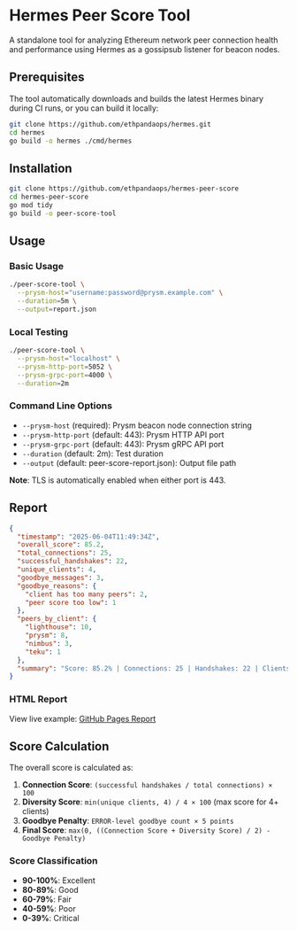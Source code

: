 # Hermes Peer Score Tool

A standalone tool for analyzing Ethereum network peer connection health and performance using Hermes as a gossipsub listener for beacon nodes.

## Prerequisites

The tool automatically downloads and builds the latest Hermes binary during CI runs, or you can build it locally:

```bash
git clone https://github.com/ethpandaops/hermes.git
cd hermes
go build -o hermes ./cmd/hermes
```

## Installation

```bash
git clone https://github.com/ethpandaops/hermes-peer-score
cd hermes-peer-score
go mod tidy
go build -o peer-score-tool
```

## Usage

### Basic Usage
```bash
./peer-score-tool \
  --prysm-host="username:password@prysm.example.com" \
  --duration=5m \
  --output=report.json
```

### Local Testing
```bash
./peer-score-tool \
  --prysm-host="localhost" \
  --prysm-http-port=5052 \
  --prysm-grpc-port=4000 \
  --duration=2m
```

### Command Line Options
- `--prysm-host` (required): Prysm beacon node connection string
- `--prysm-http-port` (default: 443): Prysm HTTP API port  
- `--prysm-grpc-port` (default: 443): Prysm gRPC API port
- `--duration` (default: 2m): Test duration
- `--output` (default: peer-score-report.json): Output file path

**Note**: TLS is automatically enabled when either port is 443.

## Report

```json
{
  "timestamp": "2025-06-04T11:49:34Z",
  "overall_score": 85.2,
  "total_connections": 25,
  "successful_handshakes": 22,
  "unique_clients": 4,
  "goodbye_messages": 3,
  "goodbye_reasons": {
    "client has too many peers": 2,
    "peer score too low": 1
  },
  "peers_by_client": {
    "lighthouse": 10,
    "prysm": 8,
    "nimbus": 3,
    "teku": 1
  },
  "summary": "Score: 85.2% | Connections: 25 | Handshakes: 22 | Clients: 4 | Goodbyes: 3"
}
```

### HTML Report

View live example: [GitHub Pages Report](https://ethpandaops.github.io/hermes-peer-score/)

## Score Calculation

The overall score is calculated as:

1. **Connection Score**: `(successful handshakes / total connections) × 100`
2. **Diversity Score**: `min(unique clients, 4) / 4 × 100` (max score for 4+ clients)
3. **Goodbye Penalty**: `ERROR-level goodbye count × 5 points`
4. **Final Score**: `max(0, ((Connection Score + Diversity Score) / 2) - Goodbye Penalty)`

### Score Classification
- **90-100%**: Excellent
- **80-89%**: Good  
- **60-79%**: Fair
- **40-59%**: Poor
- **0-39%**: Critical

